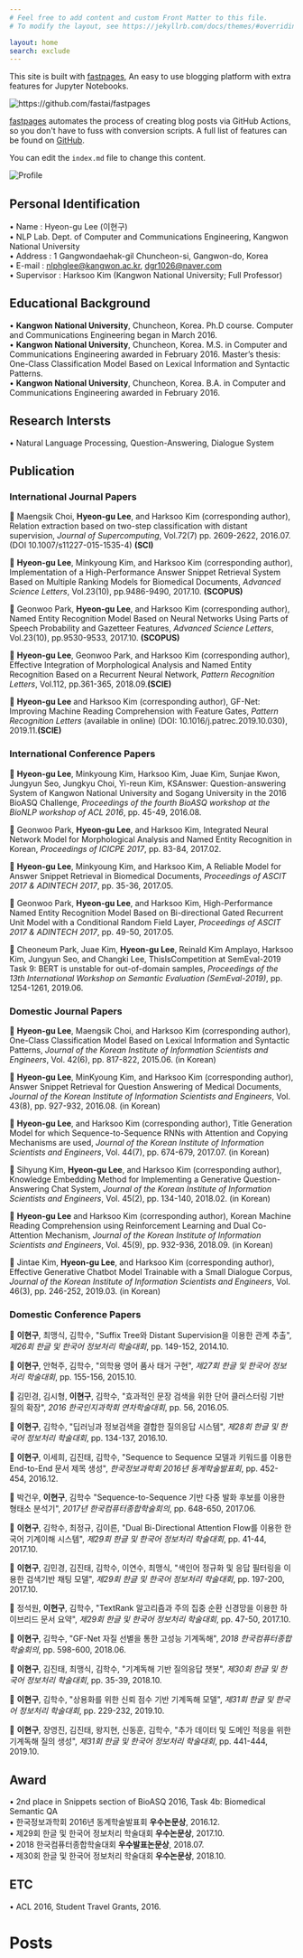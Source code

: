 ```yaml
---
# Feel free to add content and custom Front Matter to this file.
# To modify the layout, see https://jekyllrb.com/docs/themes/#overriding-theme-defaults

layout: home
search: exclude
---
```


This site is built with [fastpages](https://github.com/fastai/fastpages), An easy to use blogging platform with extra features for Jupyter Notebooks.

![](images/diagram.png "https://github.com/fastai/fastpages")

[fastpages](https://github.com/fastai/fastpages) automates the process of creating blog posts via GitHub Actions, so you don't have to fuss with conversion scripts.  A full list of features can be found on [GitHub](https://github.com/fastai/fastpages).  

You can edit the `index.md` file to change this content.


![](images/profile.png "Profile")


## Personal Identification
•	Name : Hyeon-gu Lee (이현구)<br>
•	NLP Lab. Dept. of Computer and Communications Engineering, Kangwon National University<br>
•	Address : 1 Gangwondaehak-gil Chuncheon-si, Gangwon-do, Korea<br>
•	E-mail : nlphglee@kangwon.ac.kr, dgr1026@naver.com<br>
•	Supervisor : Harksoo Kim (Kangwon National University; Full Professor)<br>

## Educational Background
•	<B>Kangwon National University</B>, Chuncheon, Korea. Ph.D course. Computer and Communications Engineering began in March 2016.<br>
•	<B>Kangwon National University</B>, Chuncheon, Korea. M.S. in Computer and Communications Engineering awarded in February 2016. Master’s thesis: One-Class Classification Model Based on Lexical Information and Syntactic Patterns.<br>
•	<B>Kangwon National University</B>, Chuncheon, Korea. B.A. in Computer and Communications Engineering awarded in February 2016.<br>

## Research Intersts
•	Natural Language Processing, Question-Answering, Dialogue System

## Publication
### International Journal Papers
	Maengsik Choi, <B>Hyeon-gu Lee</B>, and Harksoo Kim (corresponding author), Relation extraction based on two-step classification with distant supervision, <i>Journal of Supercomputing</i>, Vol.72(7) pp. 2609-2622, 2016.07. (DOI 10.1007/s11227-015-1535-4) <B>(SCI)</B>

	<B>Hyeon-gu Lee</B>, Minkyoung Kim, and Harksoo Kim (corresponding author), Implementation of a High-Performance Answer Snippet Retrieval System Based on Multiple Ranking Models for Biomedical Documents, <i>Advanced Science Letters</i>, Vol.23(10), pp.9486-9490, 2017.10. <B>(SCOPUS)</B>

	Geonwoo Park, <B>Hyeon-gu Lee</B>, and Harksoo Kim (corresponding author), Named Entity Recognition Model Based on Neural Networks Using Parts of Speech Probability and Gazetteer Features, <i>Advanced Science Letters</i>, Vol.23(10), pp.9530-9533, 2017.10. <B>(SCOPUS)</B>

	<B>Hyeon-gu Lee</B>, Geonwoo Park, and Harksoo Kim (corresponding author), Effective Integration of Morphological Analysis and Named Entity Recognition Based on a Recurrent Neural Network, <i>Pattern Recognition Letters</i>, Vol.112, pp.361-365, 2018.09.<B>(SCIE)</B>

	<B>Hyeon-gu Lee</B> and Harksoo Kim (corresponding author), GF-Net: Improving Machine Reading Comprehension with Feature Gates, <i>Pattern Recognition Letters</i> (available in online) (DOI: 10.1016/j.patrec.2019.10.030), 2019.11.<B>(SCIE)</B>

### International Conference Papers
	<B>Hyeon-gu Lee</B>, Minkyoung Kim, Harksoo Kim, Juae Kim, Sunjae Kwon, Jungyun Seo, Jungkyu Choi, Yi-reun Kim, KSAnswer: Question-answering System of Kangwon National University and Sogang University in the 2016 BioASQ Challenge, <i>Proceedings of the fourth BioASQ workshop at the BioNLP workshop of ACL 2016</i>, pp. 45-49, 2016.08.

	Geonwoo Park, <B>Hyeon-gu Lee</B>, and Harksoo Kim, Integrated Neural Network Model for Morphological Analysis and Named Entity Recognition in Korean, <i>Proceedings of ICICPE 2017</i>, pp. 83-84, 2017.02.

	<B>Hyeon-gu Lee</B>, Minkyoung Kim, and Harksoo Kim, A Reliable Model for Answer Snippet Retrieval in Biomedical Documents, <i>Proceedings of ASCIT 2017 & ADINTECH 2017</i>, pp. 35-36, 2017.05.

	Geonwoo Park, <B>Hyeon-gu Lee</B>, and Harksoo Kim, High-Performance Named Entity Recognition Model Based on Bi-directional Gated Recurrent Unit Model with a Conditional Random Field Layer, <i>Proceedings of ASCIT 2017 & ADINTECH 2017</i>, pp. 49-50, 2017.05.

	Cheoneum Park, Juae Kim, <B>Hyeon-gu Lee</B>, Reinald Kim Amplayo, Harksoo Kim, Jungyun Seo, and Changki Lee, ThisIsCompetition at SemEval-2019 Task 9: BERT is unstable for out-of-domain samples, <i>Proceedings of the 13th International Workshop on Semantic Evaluation (SemEval-2019)</i>, pp. 1254-1261, 2019.06.

### Domestic Journal Papers
	<B>Hyeon-gu Lee</B>, Maengsik Choi, and Harksoo Kim (corresponding author), One-Class Classification Model Based on Lexical Information and Syntactic Patterns, <i>Journal of the Korean Institute of Information Scientists and Engineers</i>, Vol. 42(6), pp. 817-822, 2015.06. (in Korean)

	<B>Hyeon-gu Lee</B>, MinKyoung Kim, and Harksoo Kim (corresponding author), Answer Snippet Retrieval for Question Answering of Medical Documents, <i>Journal of the Korean Institute of Information Scientists and Engineers</i>, Vol. 43(8), pp. 927-932, 2016.08. (in Korean)

	<B>Hyeon-gu Lee</B>, and Harksoo Kim (corresponding author), Title Generation Model for which Sequence-to-Sequence RNNs with Attention and Copying Mechanisms are used, <i>Journal of the Korean Institute of Information Scientists and Engineers</i>, Vol. 44(7), pp. 674-679, 2017.07. (in Korean)

	Sihyung Kim, <B>Hyeon-gu Lee</B>, and Harksoo Kim (corresponding author), Knowledge Embedding Method for Implementing a Generative Question-Answering Chat System, <i>Journal of the Korean Institute of Information Scientists and Engineers</i>, Vol. 45(2), pp. 134-140, 2018.02. (in Korean)

	<B>Hyeon-gu Lee</B> and Harksoo Kim (corresponding author), Korean Machine Reading Comprehension using Reinforcement Learning and Dual Co-Attention Mechanism, <i>Journal of the Korean Institute of Information Scientists and Engineers</i>, Vol. 45(9), pp. 932-936, 2018.09. (in Korean)

	Jintae Kim, <B>Hyeon-gu Lee</B>, and Harksoo Kim (corresponding author), Effective Generative Chatbot Model Trainable with a Small Dialogue Corpus, <i>Journal of the Korean Institute of Information Scientists and Engineers</i>, Vol. 46(3), pp. 246-252, 2019.03. (in Korean)

### Domestic Conference Papers
	<B>이현구</B>, 최맹식, 김학수, "Suffix Tree와 Distant Supervision을 이용한 관계 추출", <i>제26회 한글 및 한국어 정보처리 학술대회</i>, pp. 149-152, 2014.10.<br>

	 <B>이현구</B>, 안혁주, 김학수, "의학용 영어 품사 태거 구현", <i>제27회 한글 및 한국어 정보처리 학술대회</i>, pp. 155-156, 2015.10.<br>

	 김민경, 김시형, <B>이현구</B>, 김학수, "효과적인 문장 검색을 위한 단어 클러스터링 기반 질의 확장", <i>2016 한국인지과학회 연차학술대회</i>, pp. 56, 2016.05.<br>

	 <B>이현구</B>, 김학수, "딥러닝과 정보검색을 결합한 질의응답 시스템", <i>제28회 한글 및 한국어 정보처리 학술대회</i>, pp. 134-137, 2016.10.<br>

	 <B>이현구</B>, 이세희, 김진태, 김학수, "Sequence to Sequence 모델과 키워드를 이용한 End-to-End 문서 제목 생성", <i>한국정보과학회 2016년 동계학술발표회</i>, pp. 452-454, 2016.12.<br>

	 박건우, <B>이현구</B>, 김학수 "Sequence-to-Sequence 기반 다중 발화 후보를 이용한 형태소 분석기", <i>2017년 한국컴퓨터종합학술회의</i>, pp. 648-650, 2017.06.<br>

	 <B>이현구</B>, 김학수, 최정규, 김이른, "Dual Bi-Directional Attention Flow를 이용한 한국어 기계이해 시스템", <i>제29회 한글 및 한국어 정보처리 학술대회</i>, pp. 41-44, 2017.10.<br>

	 <B>이현구</B>, 김민경, 김진태, 김학수, 이연수, 최맹식, "색인어 정규화 및 응답 필터링을 이용한 검색기반 채팅 모델", <i>제29회 한글 및 한국어 정보처리 학술대회</i>, pp. 197-200, 2017.10.<br>

	 정석원, <B>이현구</B>, 김학수, "TextRank 알고리즘과 주의 집중 순환 신경망을 이용한 하이브리드 문서 요약", <i>제29회 한글 및 한국어 정보처리 학술대회</i>, pp. 47-50, 2017.10.<br>

	 <B>이현구</B>, 김학수, "GF-Net 자질 선별을 통한 고성능 기계독해", <i>2018 한국컴퓨터종합학술회의</i>, pp. 598-600, 2018.06.<br>

	 <B>이현구</B>, 김진태, 최맹식, 김학수, "기계독해 기반 질의응답 챗봇", <i>제30회 한글 및 한국어 정보처리 학술대회</i>, pp. 35-39, 2018.10.<br>

	 <B>이현구</B>, 김학수, "상용화를 위한 신뢰 점수 기반 기계독해 모델", <i>제31회 한글 및 한국어 정보처리 학술대회</i>, pp. 229-232, 2019.10.<br>

	 <B>이현구</B>, 장영진, 김진태, 왕지현, 신동훈, 김학수, "추가 데이터 및 도메인 적응을 위한 기계독해 질의 생성", <i>제31회 한글 및 한국어 정보처리 학술대회</i>, pp. 441-444, 2019.10.<br>

## Award
•	2nd place in Snippets section of BioASQ 2016, Task 4b: Biomedical Semantic QA<br>
•	한국정보과학회 2016년 동계학술발표회 <B>우수논문상</B>, 2016.12.<br>
•	제29회 한글 및 한국어 정보처리 학술대회 <B>우수논문상</B>, 2017.10.<br>
•	2018 한국컴퓨터종합학술대회 <B>우수발표논문상</B>, 2018.07.<br>
•	제30회 한글 및 한국어 정보처리 학술대회 <B>우수논문상</B>, 2018.10.<br>

## ETC
•	ACL 2016, Student Travel Grants, 2016.<br>

# Posts